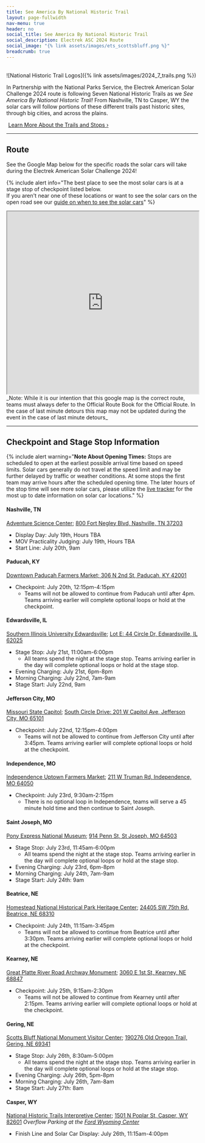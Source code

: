 ```yaml
---
title: See America By National Historic Trail
layout: page-fullwidth
nav-menu: true
header: no
social_title: See America By National Historic Trail
social_description: Electrek ASC 2024 Route
social_image: "{% link assets/images/ets_scottsbluff.png %}"
breadcrumb: true
---
```

<br>
![National Historic Trail Logos]({% link assets/images/2024_7_trails.png %})

In Partnership with the National Parks Service, the Electrek American Solar Challenge 2024 route is following Seven National Historic Trails as we _See America By National Historic Trail!_ From Nashville, TN to Casper, WY the solar cars will follow portions of these different trails past historic sites, through big cities, and across the plains. 

<a href="https://arcg.is/eam5f0" class="button special" style="margin:5px">Learn More About the Trails and Stops ›</a>

-----
## Route

See the Google Map below for the specific roads the solar cars will take during the Electrek American Solar Challenge 2024!

{% include alert info="The best place to see the most solar cars is at a stage stop of checkpoint listed below.<br>If you aren't near one of these locations or want to see the solar cars on the open road see our [guide on when to see the solar cars](./when/)" %}

<iframe src="https://www.google.com/maps/d/embed?mid=122CQ4tMmhNKMCbh8EDeXVXyqLYfSooQ&ehbc=2E312F" width="100%" height="480"></iframe>
_Note: While it is our intention that this google map is the correct route, teams must always defer to the Official Route Book for the Official Route. In the case of last minute detours this map may not be updated during the event in the case of last minute detours_

-----
## Checkpoint and Stage Stop Information

{% include alert warning="<b>Note About Opening Times:</b> Stops are scheduled to open at the earliest possible arrival time based on speed limits. Solar cars generally do not travel at the speed limit and may be further delayed by traffic or weather conditions. At some stops the first team may arrive hours after the scheduled opening time. The later hours of the stop time will see more solar cars, please utilize the [live tracker](./../live/) for the most up to date information on solar car locations." %}

#### Nashville, TN
[Adventure Science Center](https://www.adventuresci.org/); [800 Fort Negley Blvd, Nashville, TN 37203](https://maps.app.goo.gl/XCvLkesEs2CiTHfr7)
- Display Day: July 19th, Hours TBA
- MOV Practicality Judging: July 19th, Hours TBA
- Start Line: July 20th, 9am

#### Paducah, KY
[Downtown Paducah Farmers Market; 306 N 2nd St, Paducah, KY 42001](https://maps.app.goo.gl/WuZ1VeZRCvUqZjT77)
- Checkpoint: July 20th, 12:15pm-4:15pm 
     - Teams will not be allowed to continue from Paducah until after 4pm. Teams arriving earlier will complete optional loops or hold at the checkpoint. 

#### Edwardsville, IL
[Southern Illinois University Edwardsville](https://www.siue.edu/); [Lot E: 44 Circle Dr, Edwardsville, IL 62025](https://maps.app.goo.gl/xaboL8twE8RnEAqz8)
- Stage Stop: July 21st, 11:00am-6:00pm
     - All teams spend the night at the stage stop. Teams arriving earlier in the day will complete optional loops or hold at the stage stop. 
- Evening Charging: July 21st, 6pm-8pm
- Morning Charging: July 22nd, 7am-9am
- Stage Start: July 22nd, 9am

#### Jefferson City, MO
[Missouri State Capitol](https://capitol.mo.gov/about-the-capitol/); [South Circle Drive: 201 W Capitol Ave, Jefferson City, MO 65101](https://maps.app.goo.gl/wdvdmB7r2VKhddhi6)
- Checkpoint: July 22nd, 12:15pm-4:00pm
     - Teams will not be allowed to continue from Jefferson City until after 3:45pm. Teams arriving earlier will complete optional loops or hold at the checkpoint. 

#### Independence, MO
[Independence Uptown Farmers Market](https://www.independencemo.gov/government/city-departments/parks-recreation-and-tourism/independence-uptown-market); [211 W Truman Rd, Independence, MO 64050](https://maps.app.goo.gl/RnorVgpifv7vGxjEA)
- Checkpoint: July 23rd, 9:30am-2:15pm
     - There is no optional loop in Independence, teams will serve a 45 minute hold time and then continue to Saint Joseph. 

#### Saint Joseph, MO
[Pony Express National Museum](http://ponyexpress.org/); [914 Penn St, St Joseph, MO 64503](https://maps.app.goo.gl/SsDEPV5jPbjN7uvv6)
- Stage Stop: July 23rd, 11:45am-6:00pm
     - All teams spend the night at the stage stop. Teams arriving earlier in the day will complete optional loops or hold at the stage stop. 
- Evening Charging: July 23rd, 6pm-8pm
- Morning Charging: July 24th, 7am-9am
- Stage Start: July 24th: 9am

#### Beatrice, NE
[Homestead National Historical Park Heritage Center](https://www.nps.gov/home/heritagecenter.htm); [24405 SW 75th Rd, Beatrice, NE 68310](https://maps.app.goo.gl/mPE6NyVVpryVXGiK7)
- Checkpoint: July 24th, 11:15am-3:45pm
     - Teams will not be allowed to continue from Beatrice until after 3:30pm. Teams arriving earlier will complete optional loops or hold at the checkpoint. 

#### Kearney, NE
[Great Platte River Road Archway Monument](http://archway.org/); [3060 E 1st St, Kearney, NE 68847](https://maps.app.goo.gl/QoTdBqCeKus2vW6H9)
- Checkpoint: July 25th, 9:15am-2:30pm
     - Teams will not be allowed to continue from Kearney until after 2:15pm. Teams arriving earlier will complete optional loops or hold at the checkpoint. 

#### Gering, NE
[Scotts Bluff National Monument Visitor Center](https://www.nps.gov/scbl/index.htm); [190276 Old Oregon Trail, Gering, NE 69341](https://maps.app.goo.gl/LbMmxx3MxBFzA1pK6)
- Stage Stop: July 26th, 8:30am-5:00pm
     - All teams spend the night at the stage stop. Teams arriving earlier in the day will complete optional loops or hold at the stage stop. 
- Evening Charging: July 26th, 5pm-8pm
- Morning Charging: July 26th, 7am-8am
- Stage Start: July 27th: 8am

#### Casper, WY
[National Historic Trails Interpretive Center](http://nhtcf.org/); [1501 N Poplar St, Casper, WY 82601](https://maps.app.goo.gl/3uCh9vMXoCZbBL8s7)
_Overflow Parking at the [Ford Wyoming Center](https://maps.app.goo.gl/74T8GJyFQwcjoGMG7)_
- Finish Line and Solar Car Display: July 26th, 11:15am-4:00pm
